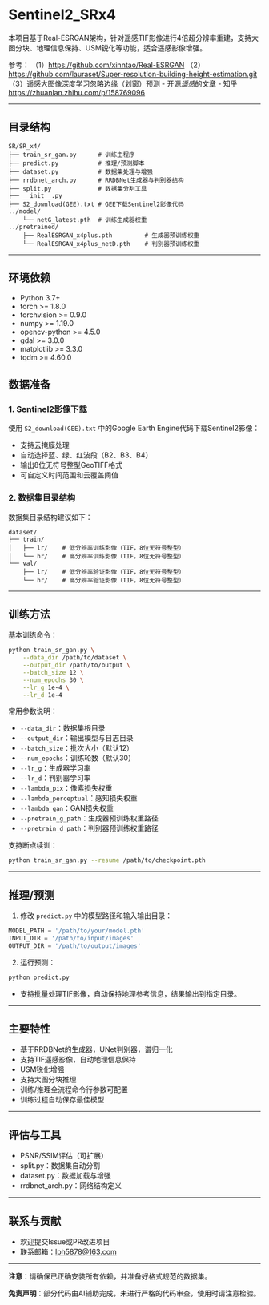 # Sentinel2_SRx4

本项目基于Real-ESRGAN架构，针对遥感TIF影像进行4倍超分辨率重建，支持大图分块、地理信息保持、USM锐化等功能，适合遥感影像增强。

参考：
（1）https://github.com/xinntao/Real-ESRGAN
（2）https://github.com/lauraset/Super-resolution-building-height-estimation.git
（3）遥感大图像深度学习忽略边缘（划窗）预测 - 开源<em>遥感</em>的文章 - 知乎
     https://zhuanlan.zhihu.com/p/158769096

---

## 目录结构

```
SR/SR_x4/
├── train_sr_gan.py      # 训练主程序
├── predict.py           # 推理/预测脚本
├── dataset.py           # 数据集处理与增强
├── rrdbnet_arch.py      # RRDBNet生成器与判别器结构
├── split.py             # 数据集分割工具
├── __init__.py
├── S2_download(GEE).txt # GEE下载Sentinel2影像代码
../model/
    └── netG_latest.pth  # 训练生成器权重
../pretrained/
    ├── RealESRGAN_x4plus.pth         # 生成器预训练权重
    └── RealESRGAN_x4plus_netD.pth    # 判别器预训练权重
```

---

## 环境依赖

- Python 3.7+
- torch >= 1.8.0
- torchvision >= 0.9.0
- numpy >= 1.19.0
- opencv-python >= 4.5.0
- gdal >= 3.0.0
- matplotlib >= 3.3.0
- tqdm >= 4.60.0

## 数据准备

### 1. Sentinel2影像下载

使用 `S2_download(GEE).txt` 中的Google Earth Engine代码下载Sentinel2影像：

- 支持云掩膜处理
- 自动选择蓝、绿、红波段（B2、B3、B4）
- 输出8位无符号整型GeoTIFF格式
- 可自定义时间范围和云覆盖阈值

### 2. 数据集目录结构

数据集目录结构建议如下：

```
dataset/
├── train/
│   ├── lr/    # 低分辨率训练影像（TIF，8位无符号整型）
│   └── hr/    # 高分辨率训练影像（TIF，8位无符号整型）
└── val/
    ├── lr/    # 低分辨率验证影像（TIF，8位无符号整型）
    └── hr/    # 高分辨率验证影像（TIF，8位无符号整型）
```

---

## 训练方法

基本训练命令：

```bash
python train_sr_gan.py \
    --data_dir /path/to/dataset \
    --output_dir /path/to/output \
    --batch_size 12 \
    --num_epochs 30 \
    --lr_g 1e-4 \
    --lr_d 1e-4
```

常用参数说明：

- `--data_dir`：数据集根目录
- `--output_dir`：输出模型与日志目录
- `--batch_size`：批次大小（默认12）
- `--num_epochs`：训练轮数（默认30）
- `--lr_g`：生成器学习率
- `--lr_d`：判别器学习率
- `--lambda_pix`：像素损失权重
- `--lambda_perceptual`：感知损失权重
- `--lambda_gan`：GAN损失权重
- `--pretrain_g_path`：生成器预训练权重路径
- `--pretrain_d_path`：判别器预训练权重路径

支持断点续训：

```bash
python train_sr_gan.py --resume /path/to/checkpoint.pth
```

---

## 推理/预测

1. 修改 `predict.py` 中的模型路径和输入输出目录：

```python
MODEL_PATH = '/path/to/your/model.pth'
INPUT_DIR = '/path/to/input/images'
OUTPUT_DIR = '/path/to/output/images'
```

2. 运行预测：

```bash
python predict.py
```

- 支持批量处理TIF影像，自动保持地理参考信息，结果输出到指定目录。

---

## 主要特性

- 基于RRDBNet的生成器，UNet判别器，谱归一化
- 支持TIF遥感影像，自动地理信息保持
- USM锐化增强
- 支持大图分块推理
- 训练/推理全流程命令行参数可配置
- 训练过程自动保存最佳模型

---

## 评估与工具

- PSNR/SSIM评估（可扩展）
- split.py：数据集自动分割
- dataset.py：数据加载与增强
- rrdbnet_arch.py：网络结构定义

---

## 联系与贡献

- 欢迎提交Issue或PR改进项目
- 联系邮箱：lph5878@163.com

---

**注意**：请确保已正确安装所有依赖，并准备好格式规范的数据集。

**免责声明**：部分代码由AI辅助完成，未进行严格的代码审查，使用时请注意检验。
